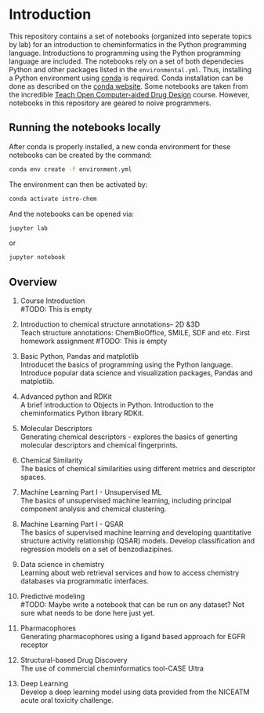 


# Introduction

This repository contains a set of notebooks (organized into seperate topics by lab) for an introduction to cheminformatics in the Python programming language.  Introductions to programming using the Python programming language are included.  The notebooks rely on a set of both dependecies Python and other packages listed in the `environmental.yml`.  Thus, installing a Python environment using [conda](https://docs.conda.io/en/latest/) is required.  Conda installation can be done as described on the [conda website](https://docs.conda.io/projects/conda/en/latest/user-guide/install/index.html).  Some notebooks are taken from the incredible [Teach Open Computer-aided Drug Design](https://github.com/volkamerlab/teachopencadd) course.  However, notebooks in this repository are geared to noive programmers.  

## Running the notebooks locally

After conda is properly installed, a new conda environment for these notebooks can be created by the command:
```bash
conda env create -f environment.yml
```
The environment can then be activated by:
```bash
conda activate intro-chem
```
And the notebooks can be opened via:
```bash
jupyter lab
```
or 
```bash
jupyter notebook
```
<!---
This is where bind will go when i get it up and running
## Running the notebooks on a sever

[![Binder](https://mybinder.org/badge_logo.svg)](https://mybinder.org/v2/gh/russodanielp/intro_cheminformatics/HEAD)

Alternatively, the notebooks can be run on a server via binder by clicking the above binder tag or opening them up [here](https://mybinder.org/v2/gh/russodanielp/intro_cheminformatics/HEAD).  

-->

## Overview

1) Course Introduction  
#TODO: This is empty

2)  Introduction to chemical structure annotations– 2D &3D  
Teach structure annotations: ChemBioOffice, SMILE, SDF and etc. First homework assignment
#TODO: This is empty

3) Basic Python, Pandas and matplotlib  
Introducet the basics of programming using the Python language.  Introduce popular data science and visualization packages, Pandas and matplotlib.

5) Advanced python and RDKit   
A brief introduction to Objects in Python.  Introduction to the cheminformatics Python library RDKit.

4) Molecular Descriptors   
Generating chemical descriptors - explores the basics of generting molecular descriptors and chemical fingerprints.

6) Chemical Similarity  
The basics of chemical similarities using different metrics and descriptor spaces.

7) Machine Learning Part I - Unsupervised ML  
The basics of unsupervised machine learning, including principal component analysis and chemical clustering. 

8) Machine Learning Part I - QSAR  
The basics of supervised machine learning and developing quantitative structure activity relationship (QSAR) models.  Develop classification and regression models on a set of benzodiazipines. 

9) Data science in chemistry  
Learning about web retrieval services and how to access chemistry databases via programmatic interfaces.

10) Predictive modeling  
#TODO: Maybe write a notebook that can be run on any dataset?  Not sure what needs to be done here just yet.  

11) Pharmacophores  
Generating pharmacophores using a ligand based approach for EGFR receptor

12) Structural-based Drug Discovery  
The use of commercial cheminformatics tool-CASE Ultra
  

13) Deep Learning   
Develop a deep learning model using data provided from the NICEATM acute oral toxicity challenge.
